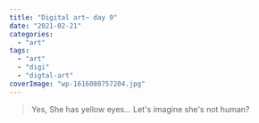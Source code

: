 ```yaml
---
title: "Digital art~ day 9"
date: "2021-02-21"
categories: 
  - "art"
tags: 
  - "art"
  - "digi"
  - "digtal-art"
coverImage: "wp-1616080757204.jpg"
---
```


> Yes, She has yellow eyes... Let's imagine she's not human?
